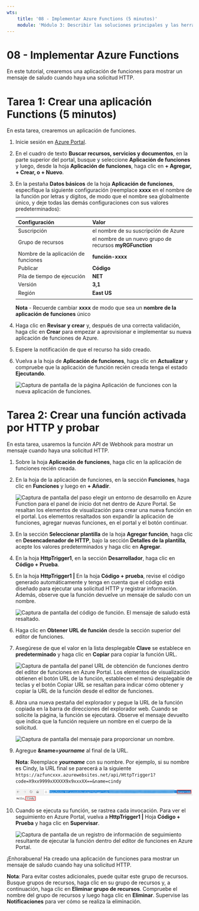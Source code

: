 ```yaml
---
wts:
    title: '08 - Implementar Azure Functions (5 minutos)'
    module: 'Módulo 3: Describir las soluciones principales y las herramientas de administración'
---
```

# 08 - Implementar Azure Functions

En este tutorial, crearemos una aplicación de funciones para mostrar un mensaje de saludo cuando haya una solicitud HTTP. 

# Tarea 1: Crear una aplicación Functions (5 minutos)

En esta tarea, crearemos un aplicación de funciones.

1. Inicie sesión en [Azure Portal](https://portal.azure.com).

1. En el cuadro de texto **Buscar recursos, servicios y documentos**, en la parte superior del portal, busque y seleccione **Aplicación de funciones** y luego, desde la hoja **Aplicación de funciones**, haga clic en **+ Agregar, + Crear, o + Nuevo**.

1. En la pestaña **Datos básicos** de la hoja **Aplicación de funciones**, especifique la siguiente configuración (reemplace **xxxx** en el nombre de la función por letras y dígitos, de modo que el nombre sea globalmente único, y deje todas las demás configuraciones con sus valores predeterminados): 

    | Configuración | Valor |
    | -- | --|
    | Suscripción | el nombre de su suscripción de Azure |
    | Grupo de recursos | el nombre de un nuevo grupo de recursos **myRGFunction** |
    | Nombre de la aplicación de funciones | **función-xxxx** |
    | Publicar | **Código** |
    | Pila de tiempo de ejecución | **NET** |
    | Versión | **3,1** |
    | Región | **East US** |
    | | |

    **Nota** - Recuerde cambiar **xxxx** de modo que sea un **nombre de la aplicación de funciones** único

1. Haga clic en **Revisar y crear** y, después de una correcta validación, haga clic en **Crear** para empezar a aprovisionar e implementar su nueva aplicación de funciones de Azure.

1. Espere la notificación de que el recurso ha sido creado.

1. Vuelva a la hoja de **Aplicación de funciones**, haga clic en **Actualizar** y compruebe que la aplicación de función recién creada tenga el estado **Ejecutando**. 

    ![Captura de pantalla de la página Aplicación de funciones con la nueva aplicación de funciones.](../images/0701.png)

# Tarea 2: Crear una función activada por HTTP y probar

En esta tarea, usaremos la función API de Webhook para mostrar un mensaje cuando haya una solicitud HTTP. 

1. Sobre la hoja **Aplicación de funciones**, haga clic en la aplicación de funciones recién creada. 

1. En la hoja de la aplicación de funciones, en la sección **Funciones**, haga clic en **Funciones** y luego en **+ Añadir**.

    ![Captura de pantalla del paso elegir un entorno de desarrollo en Azure Function para el panel de inicio dot net dentro de Azure Portal. Se resaltan los elementos de visualización para crear una nueva función en el portal. Los elementos resaltados son expandir la aplicación de funciones, agregar nuevas funciones, en el portal y el botón continuar.](../images/0702.png)

1. En la sección **Seleccionar plantilla** de la hoja **Agregar función**, haga clic en **Desencadenador de HTTP**, bajo la sección **Detalles de la plantilla**, acepte los valores predeterminados y haga clic en **Agregar**.

1. En la hoja **HttpTrigger1**, en la sección **Desarrollador**, haga clic en **Código + Prueba**. 

1. En la hoja **HttpTrigger1 \|** En la hoja **Código + prueba**, revise el código generado automáticamente y tenga en cuenta que el código está diseñado para ejecutar una solicitud HTTP y registrar información. Además, observe que la función devuelve un mensaje de saludo con un nombre. 

    ![Captura de pantalla del código de función. El mensaje de saludo está resaltado.](../images/0704.png)

1. Haga clic en **Obtener URL de función** desde la sección superior del editor de funciones. 

1. Asegúrese de que el valor en la lista desplegable **Clave** se establece en **predeterminado** y haga clic en **Copiar** para copiar la función URL. 

    ![Captura de pantalla del panel URL de obtención de funciones dentro del editor de funciones en Azure Portal. Los elementos de visualización obtienen el botón URL de la función, establecen el menú desplegable de teclas y el botón Copiar URL se resaltan para indicar cómo obtener y copiar la URL de la función desde el editor de funciones.](../images/0705.png)

1. Abra una nueva pestaña del explorador y pegue la URL de la función copiada en la barra de direcciones del explorador web. Cuando se solicite la página, la función se ejecutará. Observe el mensaje devuelto que indica que la función requiere un nombre en el cuerpo de la solicitud.

    ![Captura de pantalla del mensaje para proporcionar un nombre.](../images/0706.png)

1. Agregue **&name=*yourname*** al final de la URL.

    **Nota**: Reemplace ***yourname*** con su nombre. Por ejemplo, si su nombre es Cindy, la URL final se parecerá a la siguiente `https://azfuncxxx.azurewebsites.net/api/HttpTrigger1?code=X9xx9999xXXXXX9x9xxxXX==&name=cindy`

    ![Captura de pantalla de una URL de función resaltada y un nombre de usuario de ejemplo adjunto en la barra de direcciones de un explorador web. El mensaje de saludo y el nombre de usuario también se resaltan para ilustrar el resultado de la función en la ventana principal del explorador.](../images/0707.png)

1. Cuando se ejecuta su función, se rastrea cada invocación. Para ver el seguimiento en Azure Portal, vuelva a **HttpTrigger1 \|** Hoja **Código + Prueba** y haga clic en **Supervisar**.

    ![Captura de pantalla de un registro de información de seguimiento resultante de ejecutar la función dentro del editor de funciones en Azure Portal.](../images/0709.png) 

¡Enhorabuena! Ha creado una aplicación de funciones para mostrar un mensaje de saludo cuando hay una solicitud HTTP. 

**Nota**: Para evitar costes adicionales, puede quitar este grupo de recursos. Busque grupos de recursos, haga clic en su grupo de recursos y, a continuación, haga clic en **Eliminar grupo de recursos**. Compruebe el nombre del grupo de recursos y luego haga clic en **Eliminar**. Supervise las **Notificaciones** para ver cómo se realiza la eliminación.
